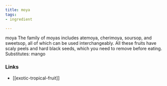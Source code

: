 ```yaml
---
title: moya
tags:
- ingredient

---
```

moya The family of moyas includes atemoya, cherimoya, soursop, and sweetsop, all of which can be used interchangeably. All these fruits have scaly peels and hard black seeds, which you need to remove before eating. Substitutes: mango

### Links

* [[exotic-tropical-fruit]]
